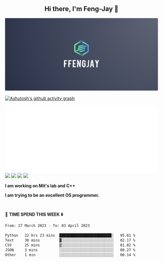<h2 align="center"> Hi there, I'm Feng-Jay 👋 </h2>  

![](https://github.com/Feng-Jay/DataStruct/blob/master/Image/1.png)  

[![Ashutosh's github activity graph](https://activity-graph.herokuapp.com/graph?username=Feng-Jay&theme=github)](https://github.com/ashutosh00710/github-readme-activity-graph)



<img src='/metrics.plugin.achievements.compact.svg' align='right' />

![](https://visitor-badge.glitch.me/badge?page_id=Feng-Jay.readme)
![](https://img.shields.io/badge/Concentrate-Cpp-blue)
![](https://img.shields.io/badge/Rust-primer-orange)
![](https://img.shields.io/badge/Target-OS-9cf)  

<p align="left"><b>
I am working on Mit's lab and C++

I am trying to be an excellent OS programmer. 
</b></p>
<!-- ![Achievement]() -->

<!-- <img align="right" src="https://github-readme-stats.vercel.app/api?username=Feng-Jay&show_icons=true&icon_color=CE1D2D&text_color=718096&bg_color=ffffff&hide_title=true" /> -->
<!-- ![Calendar]() -->
<!-- <img src='/metrics.plugin.isocalendar.fullyear.svg' align='center' />   -->
<!-- 
<img src='metrics.plugin.stargazers.svg' align='right' width='200' height='200'> -->

&emsp;

<!-- ![Metrics](/github-metrics.svg) -->

📘 **TIME SPEND THIS WEEK ⬇️**
<!--START_SECTION:waka-->

```text
From: 27 March 2023 - To: 03 April 2023

Python   22 hrs 23 mins  ████████████████████████░   95.61 %
Text     30 mins         ▓░░░░░░░░░░░░░░░░░░░░░░░░   02.17 %
CSV      25 mins         ▒░░░░░░░░░░░░░░░░░░░░░░░░   01.82 %
JSON     3 mins          ░░░░░░░░░░░░░░░░░░░░░░░░░   00.27 %
Other    1 min           ░░░░░░░░░░░░░░░░░░░░░░░░░   00.14 %
```

<!--END_SECTION:waka-->
